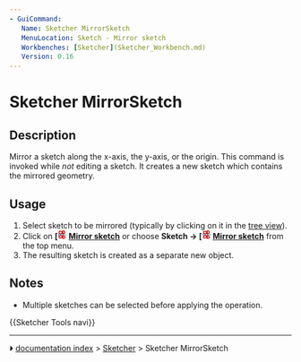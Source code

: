 ```yaml
---
- GuiCommand:
   Name: Sketcher MirrorSketch
   MenuLocation: Sketch - Mirror sketch
   Workbenches: [Sketcher](Sketcher_Workbench.md)
   Version: 0.16
---
```


# Sketcher MirrorSketch

## Description

Mirror a sketch along the x-axis, the y-axis, or the origin. This command is invoked while *not* editing a sketch. It creates a new sketch which contains the mirrored geometry.

## Usage

1.  Select sketch to be mirrored (typically by clicking on it in the [tree view](Tree_view.md)).
2.  Click on **[<img src=images/Sketcher_MirrorSketch.svg style="width:16px"> [Mirror sketch](Sketcher_MirrorSketch.md)** or choose **Sketch → [<img src=images/Sketcher_MirrorSketch.svg style="width:16px"> [Mirror sketch](Sketcher_MirrorSketch.md)** from the top menu.
3.  The resulting sketch is created as a separate new object.

## Notes

-   Multiple sketches can be selected before applying the operation.




 {{Sketcher Tools navi}}



---
⏵ [documentation index](../README.md) > [Sketcher](Sketcher_Workbench.md) > Sketcher MirrorSketch
